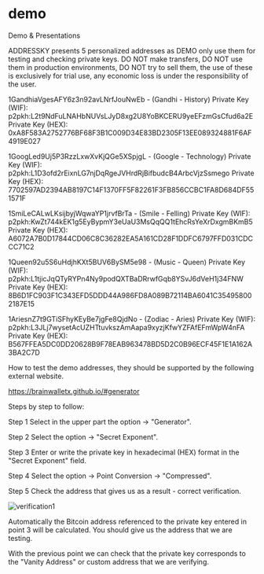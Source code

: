 # demo
Demo &amp; Presentations

ADDRESSKY presents 5 personalized addresses as DEMO only use them for testing and checking private keys. DO NOT make transfers, DO NOT use them in production environments, DO NOT try to sell them, the use of these is exclusively for trial use, any economic loss is under the responsibility of the user.

1GandhiaVgesAFY6z3n92avLNrfJouNwEb  - (Gandhi - History)
Private Key (WIF): p2pkh:L2t9NdFuLNAHbNUVsLJyD8xg2U8YoBKCERU9yeEFzmGsCfud6a2E
Private Key (HEX): 0xA8F583A2752776BF68F3B1C009D34E83BD2305F13EE089324881F6AF4919E027

1GoogLed9Uj5P3RzzLxwXvKjQGe5XSpjgL - (Google - Technology)
Private Key (WIF): p2pkh:L1D3ofd2rEixnLG7njDqRgeJVHrdRjBifbudcB4ArbcVjzSsmego
Private Key (HEX): 7702597AD2394AB8197C14F1370FF5F82261F3FB856CCBC1FA8D684DF551571F

1SmiLeCALwLKsijbyjWqwaYP1jrvfBrTa - (Smile - Felling)
Private Key (WIF): p2pkh:KwZt744kEK1g5EyBypmY3eUaU3MsQqQQ1tEhcRsYeXrDxgmBKmB5
Private Key (HEX): A6072A7B0D17844CD06C8C36282EA5A161CD28F1DDFC6797FFD031CDCCC71C2

1Queen92u5S6uHdjhKXt5BUV6BySM5e98 - (Music - Queen)
Private Key (WIF): p2pkh:L1tjicJqQTyRYPn4Ny9podQXTBaDRrwfGqb8YSvJ6dVeH1j34FNW
Private Key (HEX): 8B6D1FC903F1C343EFD5DDD44A986FD8A089B72114BA6041C354958002187E15

1AriesnZ7t9GTiSFhyKEyBe7jgFe8QjdNo - (Zodiac - Aries)
Private Key (WIF): p2pkh:L3JLj7wysetAcUZHTtuvkszAmAapa9xyzjKfwYZFAfEFmWpW4nFA
Private Key (HEX): B567FFEA5DC0DD20628B9F78EAB963478BD5D2C0B96ECF45F1E1A162A3BA2C7D

How to test the demo addresses, they should be supported by the following external website.

https://brainwalletx.github.io/#generator

Steps by step to follow:

Step 1 Select in the upper part the option -> "Generator".

Step 2 Select the option -> "Secret Exponent".

Step 3 Enter or write the private key in hexadecimal (HEX) format in the "Secret Exponent" field.

Step 4 Select the option -> Point Conversion -> "Compressed".

Step 5 Check the address that gives us as a result - correct verification.

![verification1](https://user-images.githubusercontent.com/81491330/112737288-f9f05480-8f1e-11eb-8ede-9ebdef6a196c.png)

Automatically the Bitcoin address referenced to the private key entered in point 3 will be calculated. You should give us the address that we are testing.

With the previous point we can check that the private key corresponds to the "Vanity Address" or custom address that we are verifying.


